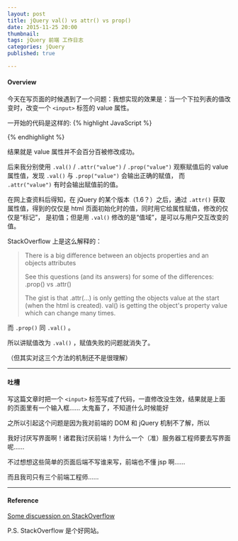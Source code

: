 ```yaml
---
layout: post
title: jQuery val() vs attr() vs prop()
date: 2015-11-25 20:00
thumbnail:
tags: jQuery 前端 工作日志
categories: jQuery
published: true

---
```

#### Overview

今天在写页面的时候遇到了一个问题：我想实现的效果是：当一个下拉列表的值改变时，改变一个 `<input>` 标签的 value 属性。

一开始的代码是这样的: 
{% highlight JavaScript %}
<script>
	$("select").change(function(){
		// before 
		$("input").attr("value", xxxxx);
		// after 
	})
</script>
{% endhighlight %}

结果就是 value 属性并不会百分百被修改成功。

后来我分别使用 `.val()` / `.attr("value")` / `.prop("value")` 观察赋值后的 value 属性值，发现 `.val()` 与 `.prop("value")` 会输出正确的赋值，
而 `.attr("value")` 有时会输出赋值前的值。

在网上查资料后得知，在 jQuery 的某个版本（1.6？）之后，通过 `.attr()` 获取属性值，得到的仅仅是 html 页面初始化时的值，同时用它给属性赋值，修改的仅仅是“标记”，
是初值；但是用 `.val()` 修改的是“值域”，是可以与用户交互改变的值。

StackOverflow 上是这么解释的：

> There is a big difference between an objects properties and an objects attributes
> 
> See this questions (and its answers) for some of the differences: .prop() vs .attr()
> 
> The gist is that .attr(...) is only getting the objects value at the start (when the html is created). val() is getting the object's property value which can change many times.

而 `.prop()` 同 `.val()` 。

所以讲赋值改为 `.val()` ，赋值失败的问题就消失了。

（但其实对这三个方法的机制还不是很理解）

---

#### 吐槽

写这篇文章时把一个 `<input>` 标签写成了代码，一直修改没生效，结果就是上面的页面里有一个输入框…… 太鬼畜了，不知道什么时候能好

之所以引起这个问题是因为我对前端的 DOM 和 jQuery 机制不了解，所以

我好讨厌写界面啊！诸君我讨厌前端！为什么一个（准）服务器工程师要去写界面呢……

不过想想这些简单的页面后端不写谁来写，前端也不懂 jsp 啊……

而且我司只有三个前端工程师…… 
 
---

#### Reference

[Some discuession on StackOverflow](http://stackoverflow.com/questions/8312820/jquery-val-vs-attrvalue)

P.S. StackOverflow 是个好网站。